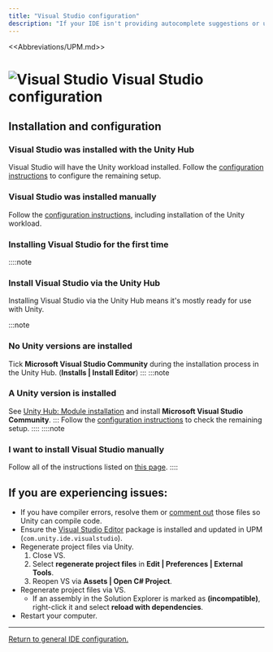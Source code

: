 ```yaml
---
title: "Visual Studio configuration"
description: "If your IDE isn't providing autocomplete suggestions or underlining errors in red, then it needs to be configured."
---
```

<<Abbreviations/UPM.md>>
# ![Visual Studio](/Images/visualstudio.svg) Visual Studio configuration
## Installation and configuration
### Visual Studio was installed with the Unity Hub
Visual Studio will have the Unity workload installed.
Follow the [configuration instructions](https://docs.microsoft.com/en-us/visualstudio/gamedev/unity/get-started/getting-started-with-visual-studio-tools-for-unity#configure-unity-to-use-visual-studio) to configure the remaining setup.

### Visual Studio was installed manually
Follow the [configuration instructions](https://docs.microsoft.com/en-us/visualstudio/gamedev/unity/get-started/getting-started-with-visual-studio-tools-for-unity#install-unity-support-for-visual-studio), including installation of the Unity workload.

### Installing Visual Studio for the first time
::::note
### Install Visual Studio via the Unity Hub
Installing Visual Studio via the Unity Hub means it's mostly ready for use with Unity.

:::note
### No Unity versions are installed
Tick **Microsoft Visual Studio Community** during the installation process in the Unity Hub. (**Installs | Install Editor**)
:::
:::note
### A Unity version is installed
See [Unity Hub: Module installation](../Unity%20Hub/Module%20Installation.md) and install **Microsoft Visual Studio Community**.
:::
Follow the [configuration instructions](https://docs.microsoft.com/en-us/visualstudio/gamedev/unity/get-started/getting-started-with-visual-studio-tools-for-unity#configure-unity-to-use-visual-studio) to check the remaining setup.
::::
::::note
### I want to install Visual Studio manually
Follow all of the instructions listed on [this page](https://docs.microsoft.com/en-us/visualstudio/gamedev/unity/get-started/getting-started-with-visual-studio-tools-for-unity).
::::

## If you are experiencing issues:

- If you have compiler errors, resolve them or [comment out](https://learn.microsoft.com/en-us/dotnet/csharp/language-reference/tokens/comments) those files so Unity can compile code.
- Ensure the [Visual Studio Editor](https://docs.unity3d.com/Manual/com.unity.ide.visualstudio.html) package is installed and updated in UPM (`com.unity.ide.visualstudio`).
- Regenerate project files via Unity.
  1. Close VS.
  1. Select **regenerate project files** in **Edit | Preferences | External Tools**.
  1. Reopen VS via **Assets | Open C# Project**.
- Regenerate project files via VS.
  - If an assembly in the Solution Explorer is marked as **(incompatible)**, right-click it and select **reload with dependencies**.
- Restart your computer.

---

[Return to general IDE configuration.](../IDE%20Configuration.md)
